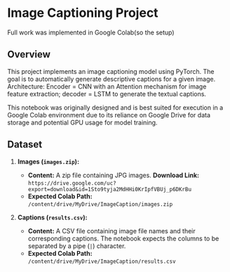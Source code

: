 # Image Captioning Project

Full work was implemented in Google Colab(so the setup)

## Overview

This project implements an image captioning model using PyTorch. The goal is to automatically generate descriptive captions for a given image. Architecture: Encoder = CNN with an Attention mechanism for image feature extraction; decoder = LSTM to generate the textual captions.

This notebook was originally designed and is best suited for execution in a Google Colab environment due to its reliance on Google Drive for data storage and potential GPU usage for model training.

## Dataset

1.  **Images (`images.zip`):**
    * **Content:** A zip file containing JPG images.
      **Download Link:** `https://drive.google.com/uc?export=download&id=1Sto9tyja2MdHHi0KrIpfVBUj_p6DKrBu`
    * **Expected Colab Path:** `/content/drive/MyDrive/ImageCaption/images.zip`
    
2.  **Captions (`results.csv`):**
    * **Content:** A CSV file containing image file names and their corresponding captions. The notebook expects the columns to be separated by a pipe (`|`) character.
    * **Expected Colab Path:** `/content/drive/MyDrive/ImageCaption/results.csv`
